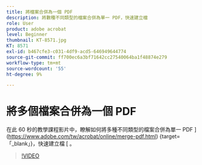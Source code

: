 ```yaml
---
title: 將檔案合併為一個 PDF
description: 將數種不同類型的檔案合併為單一 PDF，快速建立檔
role: User
product: adobe acrobat
level: Beginner
thumbnail: KT-8571.jpg
KT: 8571
exl-id: b467cfe3-c031-4df9-acd5-646949644774
source-git-commit: ff700ec6a3bf71642cc27540064ba1f48874e279
workflow-type: tm+mt
source-wordcount: '55'
ht-degree: 9%

---
```


# 將多個檔案合併為一個 PDF

在此 60 秒的教學課程影片中，瞭解如何將多種不同類型的檔案合併為單一 PDF ](https://www.adobe.com/tw/acrobat/online/merge-pdf.html) {target=「_blank」}，快速建立檔 [ 。

>[!VIDEO](https://video.tv.adobe.com/v/336361?hidetitle=true)
